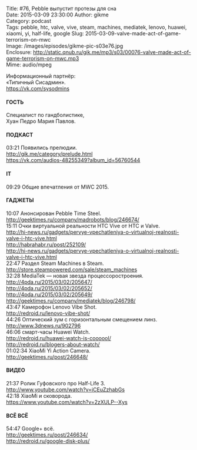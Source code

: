 Title: #76, Pebble выпустит протезы для сна  
Date: 2015-03-09 23:30:00 
Author: gikme  
Category: podcast  
Tags: pebble, htc, valve, vive, steam, machines, mediatek, lenovo, huawei, xiaomi, yi, half-life, google
Slug: 2015-03-09-valve-made-act-of-game-terrorism-on-mwc  
Image: /images/episodes/gikme-pic-s03e76.jpg  
Enclosure: http://static.qnub.ru/gik.me/mp3/s03/00076-valve-made-act-of-game-terrorism-on-mwc.mp3  
Mime: audio/mpeg

Информационный партнёр:  
«Типичный Сисадмин».  
<https://vk.com/sysodmins>

#### ГОСТЬ

Специалист по гандболистике,  
Хуан Педро Мария Павлов.

#### ПОДКАСТ

03:21 Появились прелюдии.  
<http://gik.me/category/prelude.html>  
<https://vk.com/audios-48255349?album_id=56760544>

#### IT

09:29 Общие впечатления от MWC 2015.

#### ГАДЖЕТЫ

10:07 Анонсирован Pebble Time Steel.  
<http://geektimes.ru/company/madrobots/blog/246674/>  
15:11 Очки виртуальной реальности HTC Vive от HTC и Valve.  
<http://hi-news.ru/gadgets/pervye-vpechatleniya-o-virtualnoj-realnosti-valve-i-htc-vive.html>  
<http://habrahabr.ru/post/252109/>  
<http://hi-news.ru/gadgets/pervye-vpechatleniya-o-virtualnoj-realnosti-valve-i-htc-vive.html>  
22:47 Раздел Steam Machines в Steam.  
<http://store.steampowered.com/sale/steam_machines>  
32:28 MediaTek — новая звезда процессоростроения.  
<http://4pda.ru/2015/03/02/205647/>  
<http://4pda.ru/2015/03/02/205652/>  
<http://4pda.ru/2015/03/02/205649/>  
<http://geektimes.ru/company/mediatek/blog/246798/>  
43:47 Камерофон Lenovo Vibe Shot.  
<http://redroid.ru/lenovo-vibe-shot/>  
44:26 Оптический зум с горизонтальным смещением линз.   
<http://www.3dnews.ru/902796>  
46:06 смарт-часы Huawei Watch.  
<http://redroid.ru/huawei-watch-is-coooool/>  
<http://redroid.ru/blogers-about-watch/>  
01:02:34 XiaoMi Yi Action Camera.  
<http://geektimes.ru/post/246648/>

#### ВИДЕО

21:37 Ролик Гуфовского про Half-Life 3.  
<http://www.youtube.com/watch?v=iCEuZzhabGs>  
42:18 XiaoMi и сковорода.  
<https://www.youtube.com/watch?v=2zXULP--Xys>

#### ВСЁ ВСЁ

54:47 Google+ всё.  
<http://geektimes.ru/post/246634/>  
<http://redroid.ru/google-disk-plus/>
